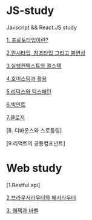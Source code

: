 # JS-study
Javscript &amp;&amp; React.JS study

[1. 프로토타입이란?](https://github.com/KoGaYoung/JS-study/blob/main/%ED%94%84%EB%A1%9C%ED%86%A0%ED%83%80%EC%9E%85(Prototype).md)

[2.원시타입, 참조타입 그리고 불변성](https://github.com/KoGaYoung/JS-study/blob/main/%EC%9B%90%EC%8B%9C%ED%83%80%EC%9E%85_%EC%B0%B8%EC%A1%B0%ED%83%80%EC%9E%85%EA%B3%BC%20%EB%B6%88%EB%B3%80%EC%84%B1(Immutable).md)

[3.실행컨택스트와 콜스택](https://github.com/KoGaYoung/JS-study/blob/main/%EC%8B%A4%ED%96%89%EC%BB%A8%ED%83%9D%EC%8A%A4%ED%8A%B8%EC%99%80%20%EC%BD%9C%EC%8A%A4%ED%83%9D.md)

[4.호이스팅과 활용](https://github.com/KoGaYoung/JS-study/blob/main/%ED%98%B8%EC%9D%B4%EC%8A%A4%ED%8C%85(hoisting).md)

[5.리덕스와 덕스패턴](https://github.com/KoGaYoung/JS-study/blob/main/%EB%A6%AC%EB%8D%95%EC%8A%A4%EC%99%80%20%EB%8D%95%EC%8A%A4%ED%8C%A8%ED%84%B4.md)

[6.빅인트](https://github.com/KoGaYoung/JS-study/blob/main/%EB%B9%85%EC%9D%B8%ED%8A%B8.md)

[7.클로저](https://github.com/KoGaYoung/JS-study/blob/main/%ED%81%B4%EB%A1%9C%EC%A0%80.md)

[8. 디바운스와 스로틀링]

[9.리액트의 공통컴포넌트]
<!-- https://kyounghwan01.github.io/blog/React/common-component/#header -->

# Web study
[1.Restful api]

[2.브라우저라우터와 해시라우터](https://github.com/KoGaYoung/JS-study/blob/main/%EB%B8%8C%EB%9D%BC%EC%9A%B0%EC%A7%95%EB%9D%BC%EC%9A%B0%ED%84%B0%EC%99%80%20%ED%95%B4%EC%8B%9C%EB%9D%BC%EC%9A%B0%ED%84%B0.md)

[3. 웹팩과 바벨]()
